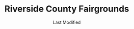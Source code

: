 ---
layout: location-page
date: Last Modified
description: "Local COVID-19 testing is available at Riverside County Fairgrounds in Indio, California, USA."
permalink: "locations/california/indio/riverside-county-fairgrounds/"
tags:
  - locations
  - california
title: Riverside County Fairgrounds
state: California
stateAbbr: CA
hood: "Indio"
address: "46517 Arabia St"
city: "Indio"
zip: "92201"
mapUrl: "http://maps.apple.com/?q=Riverside+County+Fairgrounds&address=46517+Arabia+St,Indio,California,92201"
locationType: Drive-thru
phone: "800-945-6171"
website: "undefined"
onlineBooking: undefined
closed: undefined
closedUpdate: April 17th, 2020
notes: "Must have fever and other symptoms. By appointment only."
days: Tu-Sat
hours: 9AM-3PM
ctaMessage: Call 800-945-6171
ctaUrl: "tel:800-945-6171"
---